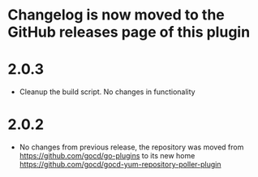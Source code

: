 # Changelog is now moved to the GitHub releases page of this plugin


# 2.0.3

- Cleanup the build script. No changes in functionality

# 2.0.2

- No changes from previous release, the repository was moved from https://github.com/gocd/go-plugins to its new home https://github.com/gocd/gocd-yum-repository-poller-plugin
